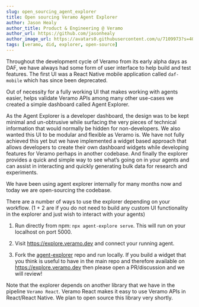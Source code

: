 ```yaml
---
slug: open_sourcing_agent_explorer
title: Open sourcing Veramo Agent Explorer
author: Jason Healy
author_title: Product & Engineering @ Veramo
author_url: https://github.com/jasonhealy
author_image_url: https://avatars0.githubusercontent.com/u/7109973?s=400&v=4
tags: [veramo, did, explorer, open-source]
---
```


Throughout the development cycle of Veramo from its early alpha days as DAF, we have always had some form of user interface to help build and test features. The first UI was a React Native mobile application called `daf-mobile` which has since been deprecated.

Out of necessity for a fully working UI that makes working with agents easier, helps validate Veramo APIs among many other use-cases we created a simple dashboard called Agent Explorer.

As the Agent Explorer is a developer dashboard, the design was to be kept minimal and un-obtrusive while surfacing the very pieces of technical information that would normally be hidden for non-developers. We also wanted this UI to be modular and flexible as Veramo is. We have not fully achieved this yet but we have implemented a widget based approach that allows developers to create their own dashboard widgets while developing features for Veramo perhaps in another codebase. And finally the explorer provides a quick and simple way to see what’s going on in your agents and can assist in interacting and quickly generating bulk data for research and experiments.

We have been using agent explorer internally for many months now and today we are open-sourcing the codebase.

There are a number of ways to use the explorer depending on your workflow. (1 + 2 are if you do not need to build any custom UI functionality in the explorer and just wish to interact with your agents)

1. Run directly from npm: `npx agent-explore serve`. This will run on your localhost on port 5000.

2. Visit https://explore.veramo.dev and connect your running agent.

3. Fork the [agent-explorer](https://github.com/veramolabs/agent-explorer) repo and run locally. If you build a widget that you think is useful to have in the main repo and therefore available on https://explore.veramo.dev then please open a PR/discussion and we will review!

Note that the explorer depends on another library that we have in the pipeline `Veramo React`. Veramo React makes it easy to use Veramo APIs in React/React Native. We plan to open source this library very shortly.
